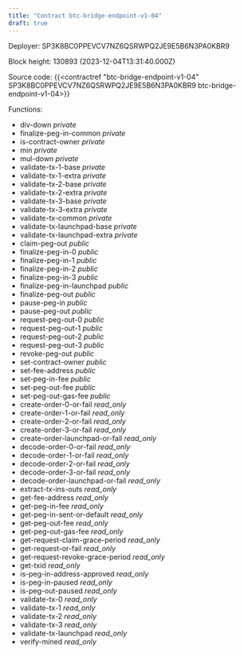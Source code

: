 ```yaml
---
title: "Contract btc-bridge-endpoint-v1-04"
draft: true
---
```

Deployer: SP3K8BC0PPEVCV7NZ6QSRWPQ2JE9E5B6N3PA0KBR9


 



Block height: 130893 (2023-12-04T13:31:40.000Z)

Source code: {{<contractref "btc-bridge-endpoint-v1-04" SP3K8BC0PPEVCV7NZ6QSRWPQ2JE9E5B6N3PA0KBR9 btc-bridge-endpoint-v1-04>}}

Functions:

* div-down _private_
* finalize-peg-in-common _private_
* is-contract-owner _private_
* min _private_
* mul-down _private_
* validate-tx-1-base _private_
* validate-tx-1-extra _private_
* validate-tx-2-base _private_
* validate-tx-2-extra _private_
* validate-tx-3-base _private_
* validate-tx-3-extra _private_
* validate-tx-common _private_
* validate-tx-launchpad-base _private_
* validate-tx-launchpad-extra _private_
* claim-peg-out _public_
* finalize-peg-in-0 _public_
* finalize-peg-in-1 _public_
* finalize-peg-in-2 _public_
* finalize-peg-in-3 _public_
* finalize-peg-in-launchpad _public_
* finalize-peg-out _public_
* pause-peg-in _public_
* pause-peg-out _public_
* request-peg-out-0 _public_
* request-peg-out-1 _public_
* request-peg-out-2 _public_
* request-peg-out-3 _public_
* revoke-peg-out _public_
* set-contract-owner _public_
* set-fee-address _public_
* set-peg-in-fee _public_
* set-peg-out-fee _public_
* set-peg-out-gas-fee _public_
* create-order-0-or-fail _read_only_
* create-order-1-or-fail _read_only_
* create-order-2-or-fail _read_only_
* create-order-3-or-fail _read_only_
* create-order-launchpad-or-fail _read_only_
* decode-order-0-or-fail _read_only_
* decode-order-1-or-fail _read_only_
* decode-order-2-or-fail _read_only_
* decode-order-3-or-fail _read_only_
* decode-order-launchpad-or-fail _read_only_
* extract-tx-ins-outs _read_only_
* get-fee-address _read_only_
* get-peg-in-fee _read_only_
* get-peg-in-sent-or-default _read_only_
* get-peg-out-fee _read_only_
* get-peg-out-gas-fee _read_only_
* get-request-claim-grace-period _read_only_
* get-request-or-fail _read_only_
* get-request-revoke-grace-period _read_only_
* get-txid _read_only_
* is-peg-in-address-approved _read_only_
* is-peg-in-paused _read_only_
* is-peg-out-paused _read_only_
* validate-tx-0 _read_only_
* validate-tx-1 _read_only_
* validate-tx-2 _read_only_
* validate-tx-3 _read_only_
* validate-tx-launchpad _read_only_
* verify-mined _read_only_
